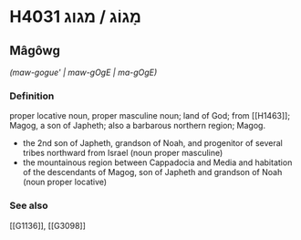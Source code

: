 # H4031 מָגוֹג / מגוג

## Mâgôwg

_(maw-gogue' | maw-ɡOɡE | ma-ɡOɡE)_

### Definition

proper locative noun, proper masculine noun; land of God; from [[H1463]]; Magog, a son of Japheth; also a barbarous northern region; Magog.

- the 2nd son of Japheth, grandson of Noah, and progenitor of several tribes northward from Israel (noun proper masculine)
- the mountainous region between Cappadocia and Media and habitation of the descendants of Magog, son of Japheth and grandson of Noah (noun proper locative)
### See also

[[G1136]], [[G3098]]

